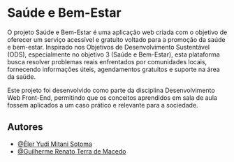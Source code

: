 # Saúde e Bem-Estar

O projeto Saúde e Bem-Estar é uma aplicação web criada com o objetivo de oferecer um serviço acessível e gratuito voltado para a promoção da saúde e bem-estar. Inspirado nos Objetivos de Desenvolvimento Sustentável (ODS), especialmente no objetivo 3 (Saúde e Bem-Estar), esta plataforma busca resolver problemas reais enfrentados por comunidades locais, fornecendo informações úteis, agendamentos gratuitos e suporte na área da saúde.

Este projeto foi desenvolvido como parte da disciplina Desenvolvimento Web Front-End, permitindo que os conceitos aprendidos em sala de aula fossem aplicados a um caso prático e relevante para a sociedade.


## Autores

- [@Éler Yudi Mitani Sotoma](https://github.com/ElerYudi)
- [@Guilherme Renato Terra de Macedo](https://github.com/GuilhermeRenato10)
